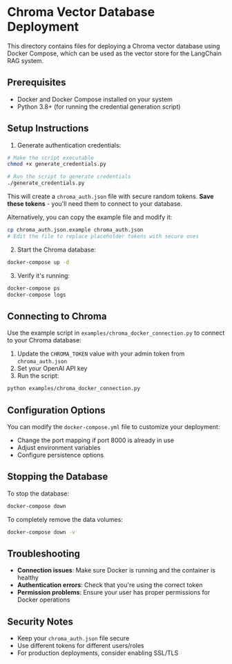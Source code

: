 # Chroma Vector Database Deployment

This directory contains files for deploying a Chroma vector database using Docker Compose, which can be used as the vector store for the LangChain RAG system.

## Prerequisites

- Docker and Docker Compose installed on your system
- Python 3.8+ (for running the credential generation script)

## Setup Instructions

1. Generate authentication credentials:

```bash
# Make the script executable
chmod +x generate_credentials.py

# Run the script to generate credentials
./generate_credentials.py
```

This will create a `chroma_auth.json` file with secure random tokens. **Save these tokens** - you'll need them to connect to your database.

Alternatively, you can copy the example file and modify it:

```bash
cp chroma_auth.json.example chroma_auth.json
# Edit the file to replace placeholder tokens with secure ones
```

2. Start the Chroma database:

```bash
docker-compose up -d
```

3. Verify it's running:

```bash
docker-compose ps
docker-compose logs
```

## Connecting to Chroma

Use the example script in `examples/chroma_docker_connection.py` to connect to your Chroma database:

1. Update the `CHROMA_TOKEN` value with your admin token from `chroma_auth.json`
2. Set your OpenAI API key
3. Run the script:

```bash
python examples/chroma_docker_connection.py
```

## Configuration Options

You can modify the `docker-compose.yml` file to customize your deployment:

- Change the port mapping if port 8000 is already in use
- Adjust environment variables
- Configure persistence options

## Stopping the Database

To stop the database:

```bash
docker-compose down
```

To completely remove the data volumes:

```bash
docker-compose down -v
```

## Troubleshooting

- **Connection issues**: Make sure Docker is running and the container is healthy
- **Authentication errors**: Check that you're using the correct token
- **Permission problems**: Ensure your user has proper permissions for Docker operations

## Security Notes

- Keep your `chroma_auth.json` file secure
- Use different tokens for different users/roles
- For production deployments, consider enabling SSL/TLS 